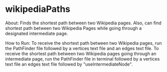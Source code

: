 # wikipediaPaths
About:
Finds the shortest path between two Wikipedia pages. Also, can find shortest path between two Wikipedia Pages while going through a designated intermediate page. 

How to Run:
To receive the shortest path between two Wikipedia pages, run the PathFinder file followed by a vertices text file and an edges text file. To receive the shortest path between two Wikipedia pages going through an intermediate page, run the PathFinder file in terminal followed by a vertices text file an edges text file followed by "useIntermediateNode".
